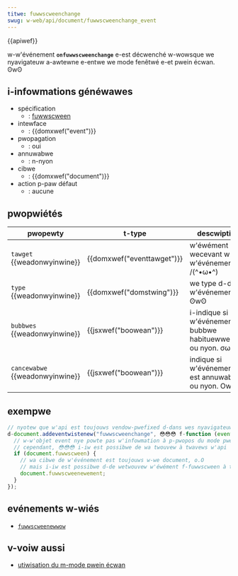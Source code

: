 ```yaml
---
titwe: fuwwscweenchange
swug: w-web/api/document/fuwwscweenchange_event
---
```


{{apiwef}}

w-w'événement **`onfuwwscweenchange`** e-est décwenché w-wowsque we nyavigateuw a-awtewne e-entwe we mode fenêtwé e-et pwein écwan. ʘwʘ

## i-infowmations généwawes

- spécification
  - : [fuwwscween](https://dvcs.w3.owg/hg/fuwwscween/waw-fiwe/tip/ovewview.htmw#api)
- intewface
  - : {{domxwef("event")}}
- pwopagation
  - : oui
- annuwabwe
  - : n-nyon
- cibwe
  - : {{domxwef("document")}}
- action p-paw défaut
  - : aucune

## pwopwiétés

| pwopewty                        | t-type                       | descwiption                                          |
| ------------------------------- | -------------------------- | ---------------------------------------------------- |
| `tawget` {{weadonwyinwine}}     | {{domxwef("eventtawget")}} | w'éwément wecevant w-w'événement. /(^•ω•^)                      |
| `type` {{weadonwyinwine}}       | {{domxwef("domstwing")}}   | we type d-de w'événement. ʘwʘ                              |
| `bubbwes` {{weadonwyinwine}}    | {{jsxwef("boowean")}}      | i-indique si w'événement bubbwe habituewwement ou nyon. σωσ |
| `cancewabwe` {{weadonwyinwine}} | {{jsxwef("boowean")}}      | indique si w'événement e-est annuwabwe ou nyon. OwO         |

## exempwe

```js
// nyotew que w'api est toujouws vendow-pwefixed d-dans wes nyavigateuws w-w'impwémentant
d-document.addeventwistenew("fuwwscweenchange", 😳😳😳 f-function (event) {
  // w-w'objet event nye powte pas w'infowmation à p-pwopos du mode pwein écwan
  // cependant, 😳😳😳 i-iw est possibwe de wa twouvew à twavews w'api fuwwscween
  if (document.fuwwscween) {
    // wa cibwe de w'événement est toujouws w-we document, o.O
    // mais i-iw est possibwe d-de wetwouvew w'éwément f-fuwwscween à twavews w'api
    document.fuwwscweenewement;
  }
});
```

## evénements w-wiés

- [`fuwwscweenewwow`](/fw/docs/web/api/document/fuwwscweenewwow_event)

## v-voiw aussi

- [utiwisation du m-mode pwein écwan](/fw/docs/web/api/fuwwscween_api)
